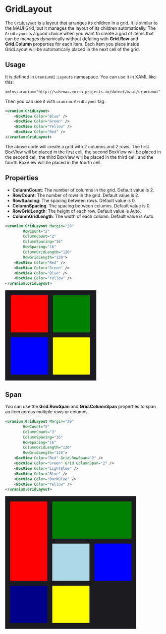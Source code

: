 # GridLayout

The `GridLayout` is a layout that arranges its children in a grid. It is similar to the MAUI Grid, but it manages the layout of its children automatically. The `GridLayout` is a good choice when you want to create a grid of items that can be manages dynamically without defaling with **Grid.Row** and **Grid.Column** properties for each item. Each item you place inside GridLayout will be automatically placed in the next cell of the grid. 


 ## Usage

It is defined in `UraniumUI.Layouts` namespace. You can use it in XAML like this:

```xml
xmlns:uranium="http://schemas.enisn-projects.io/dotnet/maui/uraniumui"
```

Then you can use it with `uranium:GridLayout` tag.

```xml
<uranium:GridLayout>
    <BoxView Color="Blue" />
    <BoxView Color="Green" />
    <BoxView Color="Yellow" />
    <BoxView Color="Red" />
</uranium:GridLayout>
```

The above code will create a grid with 2 columns and 2 rows. The first BoxView will be placed in the first cell, the second BoxView will be placed in the second cell, the third BoxView will be placed in the third cell, and the fourth BoxView will be placed in the fourth cell.


## Properties

- **ColumnCount**: The number of columns in the grid. Default value is 2.
- **RowCount**: The number of rows in the grid. Default value is 2.
- **RowSpacing**: The spacing between rows. Default value is 0.
- **ColumnSpacing**: The spacing between columns. Default value is 0.
- **RowGridLength**: The height of each row. Default value is Auto.
- **ColumnGridLength**: The width of each column. Default value is Auto.



```xml
<uranium:GridLayout Margin="20"
        RowCount="2"
        ColumnCount="2" 
        ColumnSpacing="16" 
        RowSpacing="16"
        ColumnGridLength="120"
        RowGridLength="120">
    <BoxView Color="Red" />
    <BoxView Color="Green" />
    <BoxView Color="Blue" />
    <BoxView Color="Yellow" />
</uranium:GridLayout>
```

![MAUI GridLayout](images/gridlayout-simple.png)


## Span

You can use the **Grid.RowSpan** and **Grid.ColumnSpan** properties to span an item across multiple rows or columns. 

```xml
<uranium:GridLayout Margin="20"
        RowCount="3"
        ColumnCount="3" 
        ColumnSpacing="16" 
        RowSpacing="16"
        ColumnGridLength="120"
        RowGridLength="120">
    <BoxView Color="Red" Grid.RowSpan="2" />
    <BoxView Color="Green" Grid.ColumnSpan="2" />
    <BoxView Color="LightBlue" />
    <BoxView Color="Blue" />
    <BoxView Color="DarkBlue" />
    <BoxView Color="Yellow" />
</uranium:GridLayout>
```

![MAUI GridLayout Span](images/gridlayout-spans.png)